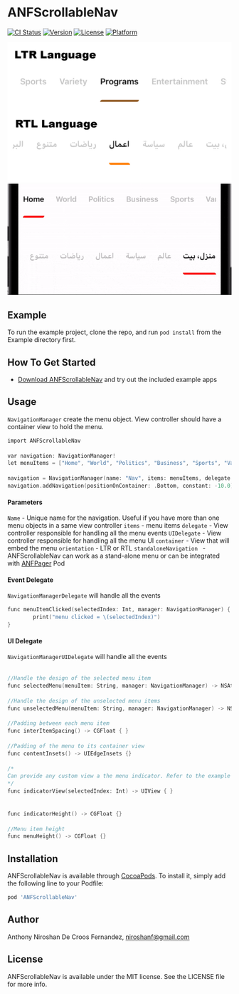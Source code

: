 # ANFScrollableNav

[![CI Status](https://img.shields.io/travis/anthony-fernandez/ANFScrollableNav.svg?style=flat)](https://travis-ci.org/anthony-fernandez/ANFScrollableNav)
[![Version](https://img.shields.io/cocoapods/v/ANFScrollableNav.svg?style=flat)](https://cocoapods.org/pods/ANFScrollableNav)
[![License](https://img.shields.io/cocoapods/l/ANFScrollableNav.svg?style=flat)](https://cocoapods.org/pods/ANFScrollableNav)
[![Platform](https://img.shields.io/cocoapods/p/ANFScrollableNav.svg?style=flat)](https://cocoapods.org/pods/ANFScrollableNav)

![](https://github.com/niroshanf/ANFScrollableNav/blob/main/Screenshots/Screen%20Shot%201.jpg)
![](https://github.com/niroshanf/ANFScrollableNav/blob/main/Screenshots/Screen%20Shot%202.gif)
## Example

To run the example project, clone the repo, and run `pod install` from the Example directory first.

## How To Get Started

- [Download ANFScrollableNav](https://github.com/niroshanf/ANFScrollableNav/archive/refs/heads/main.zip) and try out the included example apps

## Usage

`NavigationManager` create the menu object. View controller should have a container view to hold the menu.

```objective-c
import ANFScrollableNav

var navigation: NavigationManager!
let menuItems = ["Home", "World", "Politics", "Business", "Sports", "Variety", "Programs", "Entertainment", "Style", "Videos"]

navigation = NavigationManager(name: "Nav", items: menuItems, delegate: self, UIDelegate: self, container: navContainer, orientation: .forceLeftToRight, standaloneNavigation: true)
navigation.addNavigation(positionOnContainer: .Bottom, constant: -10.0)
```

#### Parameters

`Name` - Unique name for the navigation. Useful if you have more than one menu objects in a same view controller
`items` - menu items
`delegate` - View controller responsible for handling all the menu events
`UIDelegate` - View controller responsible for handling all the menu UI
`container` - View that will embed the menu
`orientation` - LTR or RTL
`standaloneNavigation ` - ANFScrollableNav can work as a stand-alone menu or can be integrated with [ANFPager](https://github.com/niroshanf/ANFPager) Pod

#### Event Delegate

`NavigationManagerDelegate` will handle all the events

```objective-c
func menuItemClicked(selectedIndex: Int, manager: NavigationManager) {
        print("menu clicked = \(selectedIndex)")
}
```

#### UI Delegate

`NavigationManagerUIDelegate` will handle all the events

```objective-c

//Handle the design of the selected menu item
func selectedMenu(menuItem: String, manager: NavigationManager) -> NSAttributedString {}

//Handle the design of the unselected menu items
func unselectedMenu(menuItem: String, manager: NavigationManager) -> NSAttributedString {}

//Padding between each menu item
func interItemSpacing() -> CGFloat { }
    
//Padding of the menu to its container view
func contentInsets() -> UIEdgeInsets {}

/*
Can provide any custom view a the menu indicator. Refer to the example code for the implementation
*/
func indicatorView(selectedIndex: Int) -> UIView { }


func indicatorHeight() -> CGFloat {}

//Menu item height    
func menuHeight() -> CGFloat {}
```


## Installation

ANFScrollableNav is available through [CocoaPods](https://cocoapods.org). To install
it, simply add the following line to your Podfile:

```ruby
pod 'ANFScrollableNav'
```

## Author

Anthony Niroshan De Croos Fernandez, niroshanf@gmail.com

## License

ANFScrollableNav is available under the MIT license. See the LICENSE file for more info.
